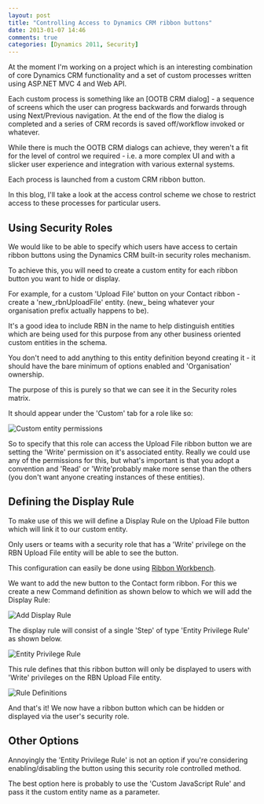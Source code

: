 ```yaml
---
layout: post
title: "Controlling Access to Dynamics CRM ribbon buttons"
date: 2013-01-07 14:46
comments: true
categories: [Dynamics 2011, Security]
---
```


At the moment I'm working on a project which is an interesting combination of core Dynamics CRM functionality and a set of custom processes written using ASP.NET MVC 4 and Web API.

Each custom process is something like an [OOTB CRM dialog] - a sequence of screens which the user can progress backwards and forwards through using Next/Previous navigation. At the end of the flow the dialog is completed and a series of CRM records is saved off/workflow invoked or whatever.

While there is much the OOTB CRM dialogs can achieve, they weren't a fit for the level of control we required - i.e. a more complex UI and with a slicker user experience and integration with various external systems.

Each process is launched from a custom CRM ribbon button.

In this blog, I'll take a look at the access control scheme we chose to restrict access to these processes for particular users.

<!-- more -->

Using Security Roles
--------------------

We would like to be able to specify which users have access to certain ribbon buttons using the Dynamics CRM built-in security roles mechanism.

To achieve this, you will need to create a custom entity for each ribbon button you want to hide or display.

For example, for a custom 'Upload File' button on your Contact ribbon - create a 'new_rbnUploadFile' entity. (new_ being whatever your organisation prefix actually happens to be).

It's a good idea to include RBN in the name to help distinguish entities which are being used for this purpose from any other business oriented custom entities in the schema.

You don't need to add anything to this entity definition beyond creating it - it should have the bare minimum of options enabled and 'Organisation' ownership.

The purpose of this is purely so that we can see it in the Security roles matrix.

It should appear under the 'Custom' tab for a role like so:

![Custom entity permissions](https://dl.dropbox.com/u/47685018/Blog/2013/01-09/Security_Role.png "Custom entity permissions")

So to specify that this role can access the Upload File ribbon button we are setting the 'Write' permission on it's associated entity. Really we could use any of the permissions for this, but what's important is that you adopt a convention and 'Read' or 'Write'probably make more sense than the others (you don't want anyone creating instances of these entities).

Defining the Display Rule
-------------------------

To make use of this we will define a Display Rule on the Upload File button which will link it to our custom entity.

Only users or teams with a security role that has a 'Write' privilege on the RBN Upload File entity will be able to see the button.

This configuration can easily be done using [Ribbon Workbench](http://www.develop1.net/public/page/Ribbon-Workbench-for-Dynamics-CRM-2011.aspx).

We want to add the new button to the Contact form ribbon. For this we create a new Command definition as shown below to which we will add the Display Rule:

![Add Display Rule](https://dl.dropbox.com/u/47685018/Blog/2013/01-09/Add%20Command.png "Add Display Rule")

The display rule will consist of a single 'Step' of type 'Entity Privilege Rule' as shown below.

![Entity Privilege Rule](https://dl.dropbox.com/u/47685018/Blog/2013/01-09/Rule%20Type.png "Entity Privilege Rule")

This rule defines that this ribbon button will only be displayed to users with 'Write' privileges on the RBN Upload File entity.

![Rule Definitions](https://dl.dropbox.com/u/47685018/Blog/2013/01-09/Entity%20Privilege%20Rule.png)

And that's it! We now have a ribbon button which can be hidden or displayed via the user's security role.

Other Options
-------------

Annoyingly the 'Entity Privilege Rule' is not an option if you're considering enabling/disabling the button using this security role controlled method.

The best option here is probably to use the 'Custom JavaScript Rule' and pass it the custom entity name as a parameter.

